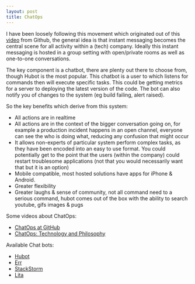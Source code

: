 ```yaml
---
layout: post
title: ChatOps
---
```



I have been loosely following this movement which originated out of this [video](https://www.youtube.com/watch?v=NST3u-GjjFw) from Github, the general idea is that instant messaging becomes the central scene for all activity within a (tech) company. Ideally this instant messaging is hosted in a group setting with open/private rooms as well as one-to-one conversations.

The key component is a chatbot, there are plenty out there to choose from, though Hubot is the most popular. This chatbot is a user to which listens for commands then will execute specific tasks. This could be getting metrics for a server to deploying the latest version of the code. The bot can also notify you of changes to the system (eg build failing, alert raised).


So the key benefits which derive from this system:  

* All actions are in realtime
* All actions are in the context of the bigger conversation going on, for example a production incident happens in an open channel, everyone can see the who is doing what, reducing any confusion that might occur
* It allows non-experts of particular system perform complex tasks, as they have been encoded into an easy to use format. You could potentially get to the point that the users (within the company) could restart troublesome applications (not that you would necessarily want that but it is an option)
* Mobile compatible, most hosted solutions have apps for iPhone & Android.
* Greater flexibility  
* Greater laughs & sense of community, not all command need to a serious command, hubot comes out of the box with the ability to search youtube, gifs images & pugs

Some videos about ChatOps:

* [ChatOps at GitHub](https://www.youtube.com/watch?v=NST3u-GjjFw)
* [ChatOps: Technology and Philosophy](https://www.youtube.com/watch?v=IhzxnY7FIvg)

Available Chat bots:

* [Hubot](https://hubot.github.com/)
* [Err](https://github.com/gbin/err)
* [StackStorm](https://github.com/StackStorm/st2)
* [Lita](https://www.lita.io/)
